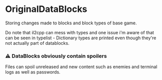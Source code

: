 # OriginalDataBlocks
Storing changes made to blocks and block types of base game.

Do note that il2cpp can mess with types and one issue i'm aware of that can be seen in typelist - Dictionary types are printed even though they're not actually part of datablocks.

### :warning: DataBlocks obviously contain spoilers
Files can spoil unreleased and new content such as enemies and terminal logs as well as passwords.
